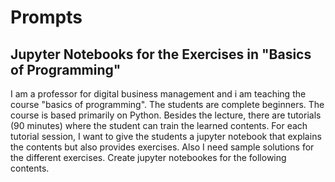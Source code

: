 # Prompts

## Jupyter Notebooks for the Exercises in "Basics of Programming"
I am a professor for digital business management and i am teaching the course "basics of programming". The students are complete beginners. The course is based primarily on Python. Besides the lecture, there are tutorials (90 minutes) where the student can train the learned contents. For each tutorial session, I want to give the students a jupyter notebook that explains the contents but also provides exercises. Also I need sample solutions for the different exercises. Create jupyter notebookes for the following contents.